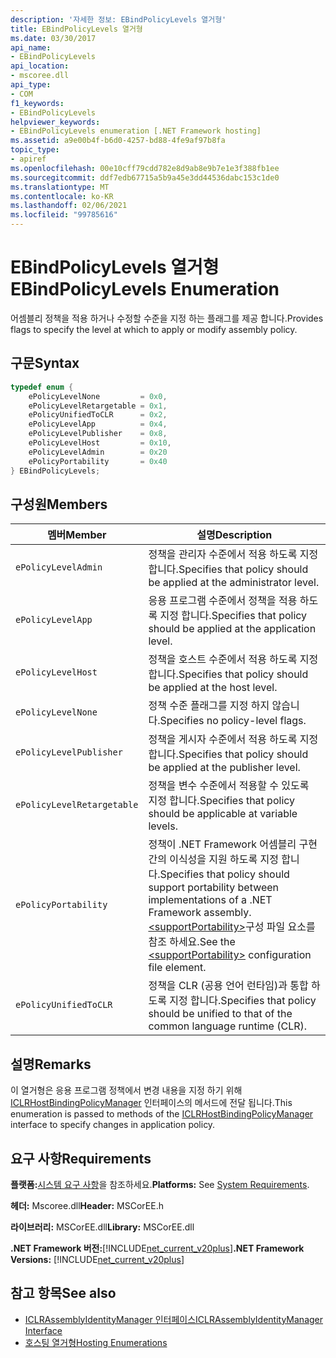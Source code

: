 ```yaml
---
description: '자세한 정보: EBindPolicyLevels 열거형'
title: EBindPolicyLevels 열거형
ms.date: 03/30/2017
api_name:
- EBindPolicyLevels
api_location:
- mscoree.dll
api_type:
- COM
f1_keywords:
- EBindPolicyLevels
helpviewer_keywords:
- EBindPolicyLevels enumeration [.NET Framework hosting]
ms.assetid: a9e00b4f-b6d0-4257-bd88-4fe9af97b8fa
topic_type:
- apiref
ms.openlocfilehash: 00e10cff79cdd782e8d9ab8e9b7e1e3f388fb1ee
ms.sourcegitcommit: ddf7edb67715a5b9a45e3dd44536dabc153c1de0
ms.translationtype: MT
ms.contentlocale: ko-KR
ms.lasthandoff: 02/06/2021
ms.locfileid: "99785616"
---
```

# <a name="ebindpolicylevels-enumeration"></a><span data-ttu-id="39f85-103">EBindPolicyLevels 열거형</span><span class="sxs-lookup"><span data-stu-id="39f85-103">EBindPolicyLevels Enumeration</span></span>

<span data-ttu-id="39f85-104">어셈블리 정책을 적용 하거나 수정할 수준을 지정 하는 플래그를 제공 합니다.</span><span class="sxs-lookup"><span data-stu-id="39f85-104">Provides flags to specify the level at which to apply or modify assembly policy.</span></span>  
  
## <a name="syntax"></a><span data-ttu-id="39f85-105">구문</span><span class="sxs-lookup"><span data-stu-id="39f85-105">Syntax</span></span>  
  
```cpp  
typedef enum {  
    ePolicyLevelNone         = 0x0,  
    ePolicyLevelRetargetable = 0x1,  
    ePolicyUnifiedToCLR      = 0x2,  
    ePolicyLevelApp          = 0x4,  
    ePolicyLevelPublisher    = 0x8,  
    ePolicyLevelHost         = 0x10,  
    ePolicyLevelAdmin        = 0x20  
    ePolicyPortability       = 0x40  
} EBindPolicyLevels;  
```  
  
## <a name="members"></a><span data-ttu-id="39f85-106">구성원</span><span class="sxs-lookup"><span data-stu-id="39f85-106">Members</span></span>  
  
|<span data-ttu-id="39f85-107">멤버</span><span class="sxs-lookup"><span data-stu-id="39f85-107">Member</span></span>|<span data-ttu-id="39f85-108">설명</span><span class="sxs-lookup"><span data-stu-id="39f85-108">Description</span></span>|  
|------------|-----------------|  
|`ePolicyLevelAdmin`|<span data-ttu-id="39f85-109">정책을 관리자 수준에서 적용 하도록 지정 합니다.</span><span class="sxs-lookup"><span data-stu-id="39f85-109">Specifies that policy should be applied at the administrator level.</span></span>|  
|`ePolicyLevelApp`|<span data-ttu-id="39f85-110">응용 프로그램 수준에서 정책을 적용 하도록 지정 합니다.</span><span class="sxs-lookup"><span data-stu-id="39f85-110">Specifies that policy should be applied at the application level.</span></span>|  
|`ePolicyLevelHost`|<span data-ttu-id="39f85-111">정책을 호스트 수준에서 적용 하도록 지정 합니다.</span><span class="sxs-lookup"><span data-stu-id="39f85-111">Specifies that policy should be applied at the host level.</span></span>|  
|`ePolicyLevelNone`|<span data-ttu-id="39f85-112">정책 수준 플래그를 지정 하지 않습니다.</span><span class="sxs-lookup"><span data-stu-id="39f85-112">Specifies no policy-level flags.</span></span>|  
|`ePolicyLevelPublisher`|<span data-ttu-id="39f85-113">정책을 게시자 수준에서 적용 하도록 지정 합니다.</span><span class="sxs-lookup"><span data-stu-id="39f85-113">Specifies that policy should be applied at the publisher level.</span></span>|  
|`ePolicyLevelRetargetable`|<span data-ttu-id="39f85-114">정책을 변수 수준에서 적용할 수 있도록 지정 합니다.</span><span class="sxs-lookup"><span data-stu-id="39f85-114">Specifies that policy should be applicable at variable levels.</span></span>|  
|`ePolicyPortability`|<span data-ttu-id="39f85-115">정책이 .NET Framework 어셈블리 구현 간의 이식성을 지원 하도록 지정 합니다.</span><span class="sxs-lookup"><span data-stu-id="39f85-115">Specifies that policy should support portability between implementations of a .NET Framework assembly.</span></span> <span data-ttu-id="39f85-116">[\<supportPortability>](../../configure-apps/file-schema/runtime/supportportability-element.md)구성 파일 요소를 참조 하세요.</span><span class="sxs-lookup"><span data-stu-id="39f85-116">See the [\<supportPortability>](../../configure-apps/file-schema/runtime/supportportability-element.md) configuration file element.</span></span>|  
|`ePolicyUnifiedToCLR`|<span data-ttu-id="39f85-117">정책을 CLR (공용 언어 런타임)과 통합 하도록 지정 합니다.</span><span class="sxs-lookup"><span data-stu-id="39f85-117">Specifies that policy should be unified to that of the common language runtime (CLR).</span></span>|  
  
## <a name="remarks"></a><span data-ttu-id="39f85-118">설명</span><span class="sxs-lookup"><span data-stu-id="39f85-118">Remarks</span></span>  

 <span data-ttu-id="39f85-119">이 열거형은 응용 프로그램 정책에서 변경 내용을 지정 하기 위해 [ICLRHostBindingPolicyManager](iclrhostbindingpolicymanager-interface.md) 인터페이스의 메서드에 전달 됩니다.</span><span class="sxs-lookup"><span data-stu-id="39f85-119">This enumeration is passed to methods of the [ICLRHostBindingPolicyManager](iclrhostbindingpolicymanager-interface.md) interface to specify changes in application policy.</span></span>  
  
## <a name="requirements"></a><span data-ttu-id="39f85-120">요구 사항</span><span class="sxs-lookup"><span data-stu-id="39f85-120">Requirements</span></span>  

 <span data-ttu-id="39f85-121">**플랫폼:**[시스템 요구 사항](../../get-started/system-requirements.md)을 참조하세요.</span><span class="sxs-lookup"><span data-stu-id="39f85-121">**Platforms:** See [System Requirements](../../get-started/system-requirements.md).</span></span>  
  
 <span data-ttu-id="39f85-122">**헤더:** Mscoree.dll</span><span class="sxs-lookup"><span data-stu-id="39f85-122">**Header:** MSCorEE.h</span></span>  
  
 <span data-ttu-id="39f85-123">**라이브러리:** MSCorEE.dll</span><span class="sxs-lookup"><span data-stu-id="39f85-123">**Library:** MSCorEE.dll</span></span>  
  
 <span data-ttu-id="39f85-124">**.NET Framework 버전:**[!INCLUDE[net_current_v20plus](../../../../includes/net-current-v20plus-md.md)]</span><span class="sxs-lookup"><span data-stu-id="39f85-124">**.NET Framework Versions:** [!INCLUDE[net_current_v20plus](../../../../includes/net-current-v20plus-md.md)]</span></span>  
  
## <a name="see-also"></a><span data-ttu-id="39f85-125">참고 항목</span><span class="sxs-lookup"><span data-stu-id="39f85-125">See also</span></span>

- [<span data-ttu-id="39f85-126">ICLRAssemblyIdentityManager 인터페이스</span><span class="sxs-lookup"><span data-stu-id="39f85-126">ICLRAssemblyIdentityManager Interface</span></span>](iclrassemblyidentitymanager-interface.md)
- [<span data-ttu-id="39f85-127">호스팅 열거형</span><span class="sxs-lookup"><span data-stu-id="39f85-127">Hosting Enumerations</span></span>](hosting-enumerations.md)
